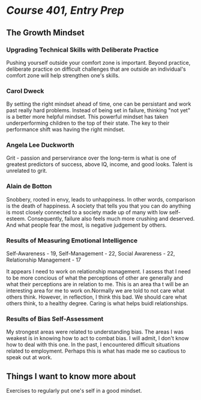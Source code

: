 # *Course 401, Entry Prep*

## The Growth Mindset

### Upgrading Technical Skills with Deliberate Practice

Pushing yourself outside your comfort zone is important. Beyond practice, deliberate practice on difficult challenges that are outside an individual's comfort zone will help strengthen one's skills.

### Carol Dweck

By setting the right mindset ahead of time, one can be persistant and work past really hard problems. Instead of being set in failure, thinking "not yet" is a better more helpful mindset. This powerful mindset has taken underperforming children to the top of their state. The key to their performance shift was having the right mindset.

### Angela Lee Duckworth

Grit - passion and perservirance over the long-term is what is one of greatest predictors of success, above IQ, income, and good looks. Talent is unrelated to grit.

### Alain de Botton

Snobbery, rooted in envy, leads to unhappiness. In other words, comparison is the death of happiness. A society that tells you that you can do anything is most closely connected to a society made up of many with low self-esteem. Consequently, failure also feels much more crushing and deserved. And what people fear the most, is negative judgement by others.

### Results of Measuring Emotional Intelligence

Self-Awareness - 19, Self-Management - 22, Social Awareness - 22, Relationship Management - 17

It appears I need to work on relationship management. I assess that I need to be more concious of what the perceptions of other are generally and what their perceptions are in relation to me. This is an area tha t will be an interesting area for me to work on.Normally we are told to not care what others think. However, in reflection, I think this bad. We should care what others think, to a healthy degree. Caring is what helps buidl relationships.

### Results of Bias Self-Assessment

My strongest areas were related to understanding bias. The areas I was weakest is in knowing how to act to combat bias. I will admit, I don't know how to deal with this one. In the past, I encountered difficult situations related to employment. Perhaps this is what has made me so cautious to speak out at work.

## Things I want to know more about

Exercises to regularly put one's self in a good mindset.
